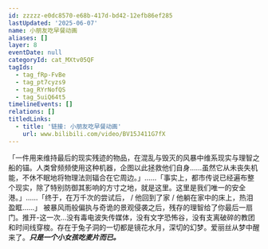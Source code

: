 ```yaml
---
id: zzzzz-e0dc8570-e68b-417d-bd42-12efb86ef285
lastUpdated: '2025-06-07'
name: 小朋友吃早餐动画
aliases: []
layer: 8
eventDate: null
categoryId: cat_MXtv05QF
tagIds:
  - tag_fRp-FvBe
  - tag_pt7cyzs9
  - tag_RYrNofQS
  - tag_5uiQ64t5
timelineEvents: []
relations: []
titledLinks:
  - title: '链接: 小朋友吃早餐动画'
    url: www.bilibili.com/video/BV15J411G7fX
---
```

「一件用来维持最后的现实残迹的物品，在混乱与毁灭的风暴中维系现实与理智之船的锚。人类曾频频使用这种机器，企图以此拯救他们自身……虽然它从未丧失机能，不休不眠地将物理法则辐合在它周边。」……「事实上，都市传说已经遍布整个现实，除了特别防御其影响的方寸之地，就是这里。这里是我们唯一的安全港。」……「终于，在万千次的尝试后， / 他回到了家 / 他躺在家中的床上，热泪盈眶……」                                                              被暴风雨般偏执与奇诡的景观侵袭之后，残存的理智给了你最后一扇门。推开-这一次…没有毒电波失传媒体，没有文字恐怖谷，没有支离破碎的教团和时间线穿梭。存在于兔子洞的一切都是镜花水月，深切的幻梦。爱丽丝从梦中醒来了。***只是一个小女孩吃麦片而已。***
